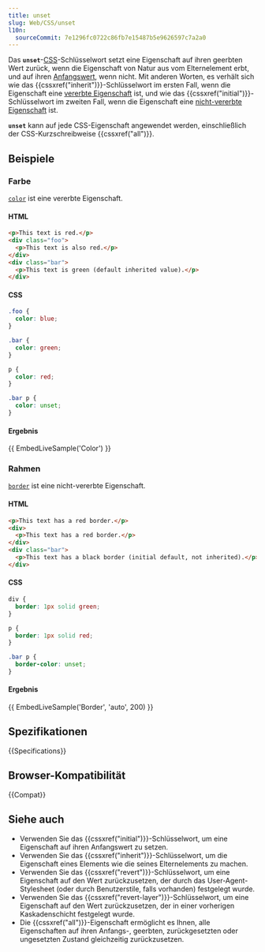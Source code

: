 ```yaml
---
title: unset
slug: Web/CSS/unset
l10n:
  sourceCommit: 7e1296fc0722c86fb7e15487b5e9626597c7a2a0
---
```


Das **`unset`**-[CSS](/de/docs/Web/CSS)-Schlüsselwort setzt eine Eigenschaft auf ihren geerbten Wert zurück, wenn die Eigenschaft von Natur aus vom Elternelement erbt, und auf ihren [Anfangswert](/de/docs/Web/CSS/CSS_cascade/Value_processing#initial_value), wenn nicht. Mit anderen Worten, es verhält sich wie das {{cssxref("inherit")}}-Schlüsselwort im ersten Fall, wenn die Eigenschaft eine [vererbte Eigenschaft](/de/docs/Web/CSS/CSS_cascade/Inheritance#inherited_properties) ist, und wie das {{cssxref("initial")}}-Schlüsselwort im zweiten Fall, wenn die Eigenschaft eine [nicht-vererbte Eigenschaft](/de/docs/Web/CSS/CSS_cascade/Inheritance#non-inherited_properties) ist.

**`unset`** kann auf jede CSS-Eigenschaft angewendet werden, einschließlich der CSS-Kurzschreibweise {{cssxref("all")}}.

## Beispiele

### Farbe

[`color`](/de/docs/Web/CSS/color#formal_definition) ist eine vererbte Eigenschaft.

#### HTML

```html
<p>This text is red.</p>
<div class="foo">
  <p>This text is also red.</p>
</div>
<div class="bar">
  <p>This text is green (default inherited value).</p>
</div>
```

#### CSS

```css
.foo {
  color: blue;
}

.bar {
  color: green;
}

p {
  color: red;
}

.bar p {
  color: unset;
}
```

#### Ergebnis

{{ EmbedLiveSample('Color') }}

### Rahmen

[`border`](/de/docs/Web/CSS/border#formal_definition) ist eine nicht-vererbte Eigenschaft.

#### HTML

```html
<p>This text has a red border.</p>
<div>
  <p>This text has a red border.</p>
</div>
<div class="bar">
  <p>This text has a black border (initial default, not inherited).</p>
</div>
```

#### CSS

```css
div {
  border: 1px solid green;
}

p {
  border: 1px solid red;
}

.bar p {
  border-color: unset;
}
```

#### Ergebnis

{{ EmbedLiveSample('Border', 'auto', 200) }}

## Spezifikationen

{{Specifications}}

## Browser-Kompatibilität

{{Compat}}

## Siehe auch

- Verwenden Sie das {{cssxref("initial")}}-Schlüsselwort, um eine Eigenschaft auf ihren Anfangswert zu setzen.
- Verwenden Sie das {{cssxref("inherit")}}-Schlüsselwort, um die Eigenschaft eines Elements wie die seines Elternelements zu machen.
- Verwenden Sie das {{cssxref("revert")}}-Schlüsselwort, um eine Eigenschaft auf den Wert zurückzusetzen, der durch das User-Agent-Stylesheet (oder durch Benutzerstile, falls vorhanden) festgelegt wurde.
- Verwenden Sie das {{cssxref("revert-layer")}}-Schlüsselwort, um eine Eigenschaft auf den Wert zurückzusetzen, der in einer vorherigen Kaskadenschicht festgelegt wurde.
- Die {{cssxref("all")}}-Eigenschaft ermöglicht es Ihnen, alle Eigenschaften auf ihren Anfangs-, geerbten, zurückgesetzten oder ungesetzten Zustand gleichzeitig zurückzusetzen.
